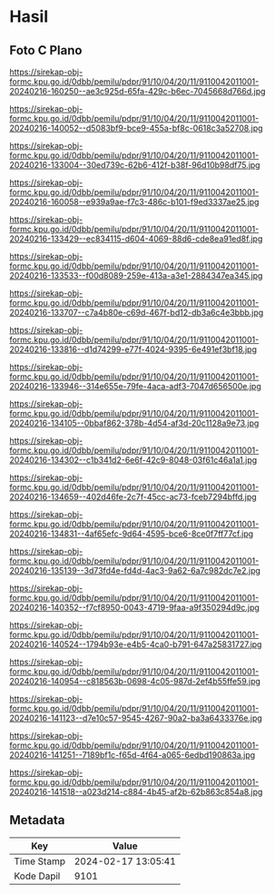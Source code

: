 # Hasil

## Foto C Plano

https://sirekap-obj-formc.kpu.go.id/0dbb/pemilu/pdpr/91/10/04/20/11/9110042011001-20240216-160250--ae3c925d-65fa-429c-b6ec-7045668d766d.jpg

https://sirekap-obj-formc.kpu.go.id/0dbb/pemilu/pdpr/91/10/04/20/11/9110042011001-20240216-140052--d5083bf9-bce9-455a-bf8c-0618c3a52708.jpg

https://sirekap-obj-formc.kpu.go.id/0dbb/pemilu/pdpr/91/10/04/20/11/9110042011001-20240216-133004--30ed739c-62b6-412f-b38f-96d10b98df75.jpg

https://sirekap-obj-formc.kpu.go.id/0dbb/pemilu/pdpr/91/10/04/20/11/9110042011001-20240216-160058--e939a9ae-f7c3-486c-b101-f9ed3337ae25.jpg

https://sirekap-obj-formc.kpu.go.id/0dbb/pemilu/pdpr/91/10/04/20/11/9110042011001-20240216-133429--ec834115-d604-4069-88d6-cde8ea91ed8f.jpg

https://sirekap-obj-formc.kpu.go.id/0dbb/pemilu/pdpr/91/10/04/20/11/9110042011001-20240216-133533--f00d8089-259e-413a-a3e1-2884347ea345.jpg

https://sirekap-obj-formc.kpu.go.id/0dbb/pemilu/pdpr/91/10/04/20/11/9110042011001-20240216-133707--c7a4b80e-c69d-467f-bd12-db3a6c4e3bbb.jpg

https://sirekap-obj-formc.kpu.go.id/0dbb/pemilu/pdpr/91/10/04/20/11/9110042011001-20240216-133816--d1d74299-e77f-4024-9395-6e491ef3bf18.jpg

https://sirekap-obj-formc.kpu.go.id/0dbb/pemilu/pdpr/91/10/04/20/11/9110042011001-20240216-133946--314e655e-79fe-4aca-adf3-7047d656500e.jpg

https://sirekap-obj-formc.kpu.go.id/0dbb/pemilu/pdpr/91/10/04/20/11/9110042011001-20240216-134105--0bbaf862-378b-4d54-af3d-20c1128a9e73.jpg

https://sirekap-obj-formc.kpu.go.id/0dbb/pemilu/pdpr/91/10/04/20/11/9110042011001-20240216-134302--c1b341d2-6e6f-42c9-8048-03f61c46a1a1.jpg

https://sirekap-obj-formc.kpu.go.id/0dbb/pemilu/pdpr/91/10/04/20/11/9110042011001-20240216-134659--402d46fe-2c7f-45cc-ac73-fceb7294bffd.jpg

https://sirekap-obj-formc.kpu.go.id/0dbb/pemilu/pdpr/91/10/04/20/11/9110042011001-20240216-134831--4af65efc-9d64-4595-bce6-8ce0f7ff77cf.jpg

https://sirekap-obj-formc.kpu.go.id/0dbb/pemilu/pdpr/91/10/04/20/11/9110042011001-20240216-135139--3d73fd4e-fd4d-4ac3-9a62-6a7c982dc7e2.jpg

https://sirekap-obj-formc.kpu.go.id/0dbb/pemilu/pdpr/91/10/04/20/11/9110042011001-20240216-140352--f7cf8950-0043-4719-9faa-a9f350294d9c.jpg

https://sirekap-obj-formc.kpu.go.id/0dbb/pemilu/pdpr/91/10/04/20/11/9110042011001-20240216-140524--1794b93e-e4b5-4ca0-b791-647a25831727.jpg

https://sirekap-obj-formc.kpu.go.id/0dbb/pemilu/pdpr/91/10/04/20/11/9110042011001-20240216-140954--c818563b-0698-4c05-987d-2ef4b55ffe59.jpg

https://sirekap-obj-formc.kpu.go.id/0dbb/pemilu/pdpr/91/10/04/20/11/9110042011001-20240216-141123--d7e10c57-9545-4267-90a2-ba3a6433376e.jpg

https://sirekap-obj-formc.kpu.go.id/0dbb/pemilu/pdpr/91/10/04/20/11/9110042011001-20240216-141251--7189bf1c-f65d-4f64-a065-6edbd190863a.jpg

https://sirekap-obj-formc.kpu.go.id/0dbb/pemilu/pdpr/91/10/04/20/11/9110042011001-20240216-141518--a023d214-c884-4b45-af2b-62b863c854a8.jpg


## Metadata

| Key        | Value               |
| ---------- | ------------------- |
| Time Stamp | 2024-02-17 13:05:41 |
| Kode Dapil | 9101                |




